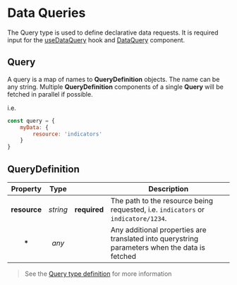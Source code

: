 # Data Queries

The Query type is used to define declarative data requests.  It is required input for the [useDataQuery](hooks/useDataQuery.md) hook and [DataQuery](components/DataQuery.md) component.

## Query

A query is a map of names to **QueryDefinition** objects.  The name can be any string.  Multiple **QueryDefinition** components of a single **Query** will be fetched in parallel if possible.

i.e.

```js
const query = {
    myData: {
        resource: 'indicators'
    }
}
```

## QueryDefinition

| Property | Type |  | Description |
|:--------:|:----:|--|-------------|
| **resource** | *string* | **required**| The path to the resource being requested, i.e. `indicators` or `indicatore/1234`. |
| **\*** | *any* | | Any additional properties are translated into querystring parameters when the data is fetched |

> See the [Query type definition](https://github.com/dhis2/app-runtime/blob/master/services/data/src/types/Query.d.ts) for more information